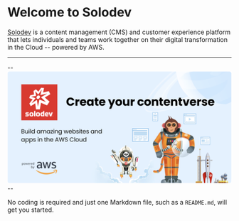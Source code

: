 
# Welcome to Solodev

[Solodev](https://www.solodev.com/join) is a content management (CMS) and customer experience platform that lets individuals and teams work together on their digital transformation in the Cloud -- powered by AWS. 

---

--![Solodev Welcome Banner](solo_welcome.png)--

No coding is required and just one Markdown file, such as a `README.md`, will get you started.